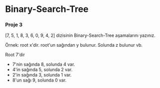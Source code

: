 # Binary-Search-Tree

### Proje 3
[7, 5, 1, 8, 3, 6, 0, 9, 4, 2] dizisinin Binary-Search-Tree aşamalarını yazınız.

Örnek: root x'dir. root'un sağından y bulunur. Solunda z bulunur vb.

Root 7'dir 
 - 7'nin sağında 8, solunda 4 var. 
 - 4'in sağında 5, solunda 2 var. 
 - 2'in sağında 3, solunda 1 var.
 - 8'un sağı 9, solunda 0 var.
